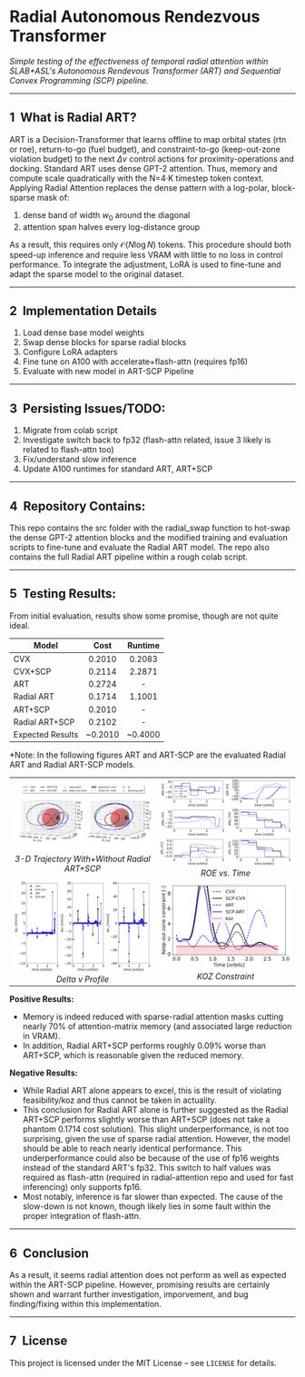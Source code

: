 # Radial Autonomous Rendezvous Transformer
*Simple testing of the effectiveness of temporal radial attention within SLAB+ASL's Autonomous Rendevous Transformer (ART) and Sequential Convex Programming (SCP) pipeline.*

---

## 1  What is Radial ART?

ART is a Decision-Transformer that learns offline to map orbital states (rtn or roe), return-to-go (fuel budget), and constraint-to-go (keep-out-zone violation budget) to the next $`\Delta v`$ control actions for proximity-operations and docking. Standard ART uses dense GPT-2 attention. Thus, memory and compute scale quadratically with the N=4·K timestep token context. Applying Radial Attention replaces the dense pattern with a log-polar, block-sparse mask of:

1. dense band of width $`w_0`$ around the diagonal 
2. attention span halves every log-distance group 
        
As a result, this requires only $`\mathcal{O} (N \log N )`$ tokens. This procedure should both speed-up inference and require less VRAM with little to no loss in control performance. To integrate the adjustment, LoRA is used to fine-tune and adapt the sparse model to the original dataset.

---

## 2  Implementation Details

1. Load dense base model weights
2. Swap dense blocks for sparse radial blocks
3. Configure LoRA adapters
4. Fine tune on A100 with accelerate+flash-attn (requires fp16)
5. Evaluate with new model in ART-SCP Pipeline

---

## 3  Persisting Issues/TODO:

1. Migrate from colab script
2. Investigate switch back to fp32 (flash-attn related, issue 3 likely is related to flash-attn too)
3. Fix/understand slow inference 
4. Update A100 runtimes for standard ART, ART+SCP

---

## 4  Repository Contains:

This repo contains the src folder with the radial_swap function to hot-swap the dense GPT-2 attention blocks and the modified training and evaluation scripts to fine-tune and evaluate the Radial ART model. The repo also contains the full Radial ART pipeline within a rough colab script.

---

## 5  Testing Results:

From initial evaluation, results show some promise, though are not quite ideal.

| Model          |   Cost   |  Runtime |
|----------------|:--------:|:--------:|
|       CVX      |  0.2010  |  0.2083  |
|     CVX+SCP    |  0.2114  |  2.2871  |
|       ART      |  0.2724  |    -     |
|   Radial ART   |  0.1714  |  1.1001  |
|     ART+SCP    |  0.2010  |    -     |
| Radial ART+SCP |  0.2102  |    -     |
|Expected Results| ~0.2010  |  ~0.4000 |

*Note: In the following figures ART and ART-SCP are the evaluated Radial ART and Radial ART-SCP models.

<table>
  <tr>
    <td align="center">
      <img src="radial_art_results/figures/pos_3d_split.png" width="400"><br>
      <em>3-D Trajectory With+Without Radial ART+SCP</em>
    </td>
    <td align="center">
      <img src="radial_art_results/figures/roe_vs_time.png" width="400"><br>
      <em>ROE vs. Time</em>
    </td>
  </tr>
  <tr>
    <td align="center">
      <img src="radial_art_results/figures/delta_v.png" width="400"><br>
      <em>Delta v Profile</em>
    </td>
    <td align="center">
      <img src="radial_art_results/figures/koz_constr_v2.png" width="400"><br>
      <em>KOZ Constraint</em>
    </td>
  </tr>
</table>

**Positive Results:**
- Memory is indeed reduced with sparse-radial attention masks cutting nearly 70% of attention-matrix memory (and associated large reduction in VRAM). 
- In addition, Radial ART+SCP performs roughly 0.09% worse than ART+SCP, which is reasonable given the reduced memory.

**Negative Results:**
- While Radial ART alone appears to excel, this is the result of violating feasibility/koz and thus cannot be taken in actuality. 
- This conclusion for Radial ART alone is further suggested as the Radial ART+SCP performs slightly worse than ART+SCP (does not take a phantom 0.1714 cost solution). This slight underperformance, is not too surprising, given the use of sparse radial attention. However, the model should be able to reach nearly identical performance. This underperformance could also be because of the use of fp16 weights instead of the standard ART's fp32. This switch to half values was required as flash-attn (required in radial-attention repo and used for fast inferencing) only supports fp16.
 - Most notably, inference is far slower than expected. The cause of the slow-down is not known, though likely lies in some fault within the proper integration of flash-attn.
 
 ---
 
## 6  Conclusion
As a result, it seems radial attention does not perform as well as expected within the ART-SCP pipeline. However, promising results are certainly shown and warrant further investigation, imporvement, and bug finding/fixing within this implementation.

---

## 7  License

This project is licensed under the MIT License – see `LICENSE` for details.

